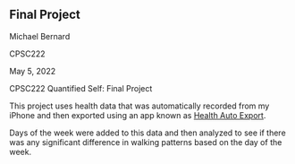 ## Final Project
Michael Bernard

CPSC222

May 5, 2022

CPSC222 Quantified Self: Final Project

This project uses health data that was automatically recorded from my iPhone and then exported using an app known as [Health Auto Export](https://apps.apple.com/us/app/health-auto-export-json-csv/id1115567069).

Days of the week were added to this data and then analyzed to see if there was any significant difference in walking patterns based on the day of the week.


